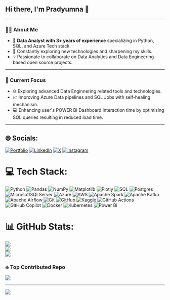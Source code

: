 ## Hi there, I'm Pradyumna 👋

---

### 👨‍💻 About Me

- 🔧 **Data Analyst with 3+ years of experience** specializing in Python, SQL, and Azure Tech stack.
- 🌱 Constantly exploring new technologies and sharpening my skills.
- 💡 Passionate to collaborate on Data Analytics and Data Engineering based open source projects.

---

### 🚀 Current Focus

- 🌐 Exploring advanced Data Enginnering related tools and technologies.
- 📈 Improving Azure Data pipelines and SQL Jobs with self-healing mechanism.
- 💻 Enhancing user's POWER BI Dashboard interaction time by optimising SQL queries resulting in reduced load time.

---


## 🌐 Socials:
[![Portfolio](https://img.shields.io/badge/Portfolio-%23000000.svg?style=for-the-badge&logo=firefox&logoColor=#FF7139)](https://pradyumna-portfolio.netlify.app/) [![LinkedIn](https://img.shields.io/badge/linkedin-%230077B5.svg?style=for-the-badge&logo=linkedin&logoColor=white)](https://www.linkedin.com/in/pradyumna-shirude/) [![X](https://img.shields.io/badge/X-%23000000.svg?style=for-the-badge&logo=X&logoColor=white)](https://x.com/Pattrick_008) [![Instagram](https://img.shields.io/badge/Instagram-%23E4405F.svg?style=for-the-badge&logo=Instagram&logoColor=white)](https://www.instagram.com/pradyumna.shirude/)

# 💻 Tech Stack:
![Python](https://img.shields.io/badge/python-3670A0?style=for-the-badge&logo=python&logoColor=ffdd54) ![Pandas](https://img.shields.io/badge/pandas-%23150458.svg?style=for-the-badge&logo=pandas&logoColor=white) ![NumPy](https://img.shields.io/badge/numpy-%23013243.svg?style=for-the-badge&logo=numpy&logoColor=white) ![Matplotlib](https://img.shields.io/badge/Matplotlib-%23ffffff.svg?style=for-the-badge&logo=Matplotlib&logoColor=black) ![Plotly](https://img.shields.io/badge/Plotly-%233F4F75.svg?style=for-the-badge&logo=plotly&logoColor=white) ![SQL](https://img.shields.io/badge/SQL-100000?style=for-the-badge&logo=SQL&logoColor=white&labelColor=black&color=black) ![Postgres](https://img.shields.io/badge/postgres-%23316192.svg?style=for-the-badge&logo=postgresql&logoColor=white) ![MicrosoftSQLServer](https://img.shields.io/badge/Microsoft%20SQL%20Server-CC2927?style=for-the-badge&logo=microsoft%20sql%20server&logoColor=white) ![Azure](https://img.shields.io/badge/azure-%230072C6.svg?style=for-the-badge&logo=microsoftazure&logoColor=white) ![AWS](https://img.shields.io/badge/AWS-%23FF9900.svg?style=for-the-badge&logo=amazon-aws&logoColor=white) ![Apache Spark](https://img.shields.io/badge/Apache%20Spark-FDEE21?style=flat-square&logo=apachespark&logoColor=black) ![Apache Kafka](https://img.shields.io/badge/Apache%20Kafka-000?style=for-the-badge&logo=apachekafka) ![Apache Airflow](https://img.shields.io/badge/Apache%20Airflow-017CEE?style=for-the-badge&logo=Apache%20Airflow&logoColor=white) ![Git](https://img.shields.io/badge/git-%23F05033.svg?style=for-the-badge&logo=git&logoColor=white)  ![GitHub](https://img.shields.io/badge/github-%23121011.svg?style=for-the-badge&logo=github&logoColor=white) ![Kaggle](https://img.shields.io/badge/Kaggle-035a7d?style=for-the-badge&logo=kaggle&logoColor=white) ![GitHub Actions](https://img.shields.io/badge/github%20actions-%232671E5.svg?style=for-the-badge&logo=githubactions&logoColor=white) ![GitHub Copilot](https://img.shields.io/badge/github_copilot-8957E5?style=for-the-badge&logo=github-copilot&logoColor=white) ![Docker](https://img.shields.io/badge/docker-%230db7ed.svg?style=for-the-badge&logo=docker&logoColor=white) ![Kubernetes](https://img.shields.io/badge/kubernetes-%23326ce5.svg?style=for-the-badge&logo=kubernetes&logoColor=white) ![Power Bi](https://img.shields.io/badge/power_bi-F2C811?style=for-the-badge&logo=powerbi&logoColor=black)

# 📊 GitHub Stats:
![](https://github-readme-stats.vercel.app/api?username=Patrick360X&theme=dark&hide_border=false&include_all_commits=true&count_private=true)<br/>
![](https://github-readme-streak-stats.herokuapp.com/?user=Patrick360X&theme=dark&hide_border=false)<br/>
![](https://github-readme-stats.vercel.app/api/top-langs/?username=Patrick360X&theme=dark&hide_border=false&include_all_commits=true&count_private=true&layout=compact)

### 🔝 Top Contributed Repo
![](https://github-contributor-stats.vercel.app/api?username=Patrick360X&limit=5&theme=dark&combine_all_yearly_contributions=true)

---
[![](https://visitcount.itsvg.in/api?id=Patrick360X&icon=9&color=1)](https://visitcount.itsvg.in)

<!-- Proudly created with GPRM ( https://gprm.itsvg.in ) -->
